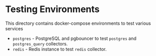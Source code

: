 # Testing Environments

This directory contains docker-compose environments to test
various services

* `postgres` - PostgreSQL and pgbouncer to test `postgres` and `postgres_query` collectors.
* `redis` - Redis instance to test `redis` collector.